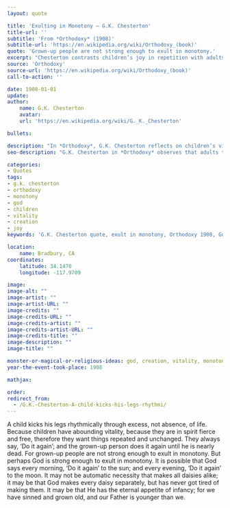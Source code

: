 ```yaml
---
layout: quote

title: 'Exulting in Monotony – G.K. Chesterton'
title-url: ''
subtitle: 'From *Orthodoxy* (1908)'
subtitle-url: 'https://en.wikipedia.org/wiki/Orthodoxy_(book)'
quote: 'Grown-up people are not strong enough to exult in monotony.'
excerpt: "Chesterton contrasts children’s joy in repetition with adults’ weakness, suggesting God delights endlessly in creation."
source: 'Orthodoxy'
source-url: 'https://en.wikipedia.org/wiki/Orthodoxy_(book)'
call-to-action: ''

date: 1908-01-01
update:
author:
    name: G.K. Chesterton
    avatar: 
    url: 'https://en.wikipedia.org/wiki/G._K._Chesterton'

bullets:

description: "In *Orthodoxy*, G.K. Chesterton reflects on children’s vitality and God’s eternal joy, noting that only divine strength can exult in monotony."
seo-description: "G.K. Chesterton in *Orthodoxy* observes that adults tire of repetition, but God may endlessly delight in the daily renewal of creation."

categories:
- Quotes
tags:
- g.k. chesterton
- orthodoxy
- monotony
- god
- children
- vitality
- creation
- joy
keywords: 'G.K. Chesterton quote, exult in monotony, Orthodoxy 1908, God and creation, children repetition, joy of God, Chesterton Christianity'

location:
    name: Bradbury, CA
coordinates:
    latitude: 34.1470
    longitude: -117.9709

image:
image-alt: ""
image-artist: ""
image-artist-URL: ""
image-credits: ""
image-credits-URL: ""
image-credits-artist: ""
image-credits-artist-URL: ""
image-credits-title: ""
image-description: ""
image-title: ""

monster-or-magical-or-religious-ideas: god, creation, vitality, monotony
year-the-event-took-place: 1908

mathjax: 

order: 
redirect_from:
  - /G.K.-Chesterton-A-child-kicks-his-legs-rhythmi/
---
```

A child kicks his legs rhythmically through excess, not absence, of life. Because children have abounding vitality, because they are in spirit fierce and free, therefore they want things repeated and unchanged. They always say, ‘Do it again’; and the grown-up person does it again until he is nearly dead. For grown-up people are not strong enough to exult in monotony. But perhaps God is strong enough to exult in monotony. It is possible that God says every morning, ‘Do it again’ to the sun; and every evening, ‘Do it again’ to the moon. It may not be automatic necessity that makes all daisies alike; it may be that God makes every daisy separately, but has never got tired of making them. It may be that He has the eternal appetite of infancy; for we have sinned and grown old, and our Father is younger than we.